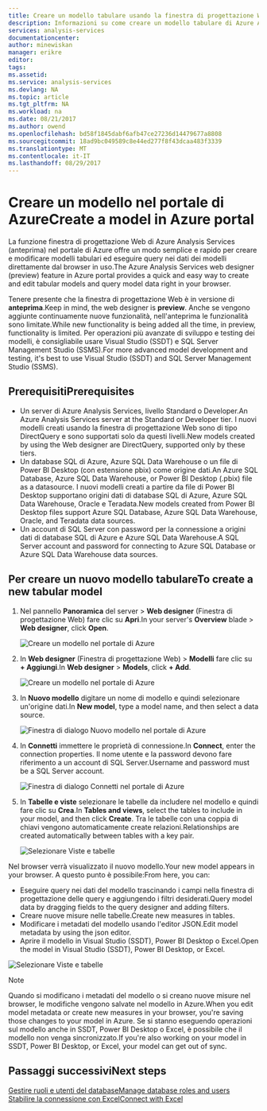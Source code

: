 ```yaml
---
title: Creare un modello tabulare usando la finestra di progettazione Web di Azure Analysis Services | Microsoft Docs
description: Informazioni su come creare un modello tabulare di Azure Analysis Services usando la finestra di progettazione Web nel portale di Azure.
services: analysis-services
documentationcenter: 
author: minewiskan
manager: erikre
editor: 
tags: 
ms.assetid: 
ms.service: analysis-services
ms.devlang: NA
ms.topic: article
ms.tgt_pltfrm: NA
ms.workload: na
ms.date: 08/21/2017
ms.author: owend
ms.openlocfilehash: bd58f1845dabf6afb47ce27236d14479677a8808
ms.sourcegitcommit: 18ad9bc049589c8e44ed277f8f43dcaa483f3339
ms.translationtype: MT
ms.contentlocale: it-IT
ms.lasthandoff: 08/29/2017
---
```

# <a name="create-a-model-in-azure-portal"></a><span data-ttu-id="11e2c-103">Creare un modello nel portale di Azure</span><span class="sxs-lookup"><span data-stu-id="11e2c-103">Create a model in Azure portal</span></span>

<span data-ttu-id="11e2c-104">La funzione finestra di progettazione Web di Azure Analysis Services (anteprima) nel portale di Azure offre un modo semplice e rapido per creare e modificare modelli tabulari ed eseguire query nei dati dei modelli direttamente dal browser in uso.</span><span class="sxs-lookup"><span data-stu-id="11e2c-104">The Azure Analysis Services web designer (preview) feature in Azure portal provides a quick and easy way to create and edit tabular models and query model data right in your browser.</span></span> 

<span data-ttu-id="11e2c-105">Tenere presente che la finestra di progettazione Web è in versione di **anteprima**.</span><span class="sxs-lookup"><span data-stu-id="11e2c-105">Keep in mind, the web designer is **preview**.</span></span> <span data-ttu-id="11e2c-106">Anche se vengono aggiunte continuamente nuove funzionalità, nell'anteprima le funzionalità sono limitate.</span><span class="sxs-lookup"><span data-stu-id="11e2c-106">While new functionality is being added all the time, in preview, functionality is limited.</span></span> <span data-ttu-id="11e2c-107">Per operazioni più avanzate di sviluppo e testing dei modelli, è consigliabile usare Visual Studio (SSDT) e SQL Server Management Studio (SSMS).</span><span class="sxs-lookup"><span data-stu-id="11e2c-107">For more advanced model development and testing, it's best to use Visual Studio (SSDT) and SQL Server Management Studio (SSMS).</span></span>

## <a name="prerequisites"></a><span data-ttu-id="11e2c-108">Prerequisiti</span><span class="sxs-lookup"><span data-stu-id="11e2c-108">Prerequisites</span></span>

- <span data-ttu-id="11e2c-109">Un server di Azure Analysis Services, livello Standard o Developer.</span><span class="sxs-lookup"><span data-stu-id="11e2c-109">An Azure Analysis Services server at the Standard or Developer tier.</span></span> <span data-ttu-id="11e2c-110">I nuovi modelli creati usando la finestra di progettazione Web sono di tipo DirectQuery e sono supportati solo da questi livelli.</span><span class="sxs-lookup"><span data-stu-id="11e2c-110">New models created by using the Web designer are DirectQuery, supported only by these tiers.</span></span>
- <span data-ttu-id="11e2c-111">Un database SQL di Azure, Azure SQL Data Warehouse o un file di Power BI Desktop (con estensione pbix) come origine dati.</span><span class="sxs-lookup"><span data-stu-id="11e2c-111">An Azure SQL Database, Azure SQL Data Warehouse, or Power BI Desktop (.pbix) file as a datasource.</span></span> <span data-ttu-id="11e2c-112">I nuovi modelli creati a partire da file di Power BI Desktop supportano origini dati di database SQL di Azure, Azure SQL Data Warehouse, Oracle e Teradata.</span><span class="sxs-lookup"><span data-stu-id="11e2c-112">New models created from Power BI Desktop files support Azure SQL Database, Azure SQL Data Warehouse, Oracle, and Teradata data sources.</span></span>
- <span data-ttu-id="11e2c-113">Un account di SQL Server con password per la connessione a origini dati di database SQL di Azure e Azure SQL Data Warehouse.</span><span class="sxs-lookup"><span data-stu-id="11e2c-113">A SQL Server account and password for connecting to Azure SQL Database or Azure SQL Data Warehouse data sources.</span></span>

## <a name="to-create-a-new-tabular-model"></a><span data-ttu-id="11e2c-114">Per creare un nuovo modello tabulare</span><span class="sxs-lookup"><span data-stu-id="11e2c-114">To create a new tabular model</span></span>

1. <span data-ttu-id="11e2c-115">Nel pannello **Panoramica**  del server > **Web designer** (Finestra di progettazione Web) fare clic su **Apri**.</span><span class="sxs-lookup"><span data-stu-id="11e2c-115">In your server's **Overview** blade > **Web designer**, click **Open**.</span></span>

    ![Creare un modello nel portale di Azure](./media/analysis-services-create-model-portal/aas-create-portal-overview-wd.png)

2. <span data-ttu-id="11e2c-117">In **Web designer** (Finestra di progettazione Web)  >  **Modelli** fare clic su **+ Aggiungi**.</span><span class="sxs-lookup"><span data-stu-id="11e2c-117">In **Web designer** > **Models**, click **+ Add**.</span></span>

    ![Creare un modello nel portale di Azure](./media/analysis-services-create-model-portal/aas-create-portal-models.png)

3. <span data-ttu-id="11e2c-119">In **Nuovo modello** digitare un nome di modello e quindi selezionare un'origine dati.</span><span class="sxs-lookup"><span data-stu-id="11e2c-119">In **New model**, type a model name, and then select a data source.</span></span>

    ![Finestra di dialogo Nuovo modello nel portale di Azure](./media/analysis-services-create-model-portal/aas-create-portal-new-model.png)

4. <span data-ttu-id="11e2c-121">In **Connetti** immettere le proprietà di connessione.</span><span class="sxs-lookup"><span data-stu-id="11e2c-121">In **Connect**, enter the connection properties.</span></span> <span data-ttu-id="11e2c-122">Il nome utente e la password devono fare riferimento a un account di SQL Server.</span><span class="sxs-lookup"><span data-stu-id="11e2c-122">Username and password must be a SQL Server account.</span></span>

     ![Finestra di dialogo Connetti nel portale di Azure](./media/analysis-services-create-model-portal/aas-create-portal-connect.png)

5. <span data-ttu-id="11e2c-124">In **Tabelle e viste** selezionare le tabelle da includere nel modello e quindi fare clic su **Crea**.</span><span class="sxs-lookup"><span data-stu-id="11e2c-124">In **Tables and views**, select the tables to include in your model, and then click **Create**.</span></span> <span data-ttu-id="11e2c-125">Tra le tabelle con una coppia di chiavi vengono automaticamente create relazioni.</span><span class="sxs-lookup"><span data-stu-id="11e2c-125">Relationships are created automatically between tables with a key pair.</span></span>

     ![Selezionare Viste e tabelle](./media/analysis-services-create-model-portal/aas-create-portal-tables.png)

<span data-ttu-id="11e2c-127">Nel browser verrà visualizzato il nuovo modello.</span><span class="sxs-lookup"><span data-stu-id="11e2c-127">Your new model appears in your browser.</span></span> <span data-ttu-id="11e2c-128">A questo punto è possibile:</span><span class="sxs-lookup"><span data-stu-id="11e2c-128">From here, you can:</span></span>   

- <span data-ttu-id="11e2c-129">Eseguire query nei dati del modello trascinando i campi nella finestra di progettazione delle query e aggiungendo i filtri desiderati.</span><span class="sxs-lookup"><span data-stu-id="11e2c-129">Query model data by dragging fields to the query designer and adding filters.</span></span>
- <span data-ttu-id="11e2c-130">Creare nuove misure nelle tabelle.</span><span class="sxs-lookup"><span data-stu-id="11e2c-130">Create new measures in tables.</span></span>
- <span data-ttu-id="11e2c-131">Modificare i metadati del modello usando l'editor JSON.</span><span class="sxs-lookup"><span data-stu-id="11e2c-131">Edit model metadata by using the json editor.</span></span>
- <span data-ttu-id="11e2c-132">Aprire il modello in Visual Studio (SSDT), Power BI Desktop o Excel.</span><span class="sxs-lookup"><span data-stu-id="11e2c-132">Open the model in Visual Studio (SSDT), Power BI Desktop, or Excel.</span></span>

![Selezionare Viste e tabelle](./media/analysis-services-create-model-portal/aas-create-portal-query.png)

> [!NOTE]
> <span data-ttu-id="11e2c-134">Quando si modificano i metadati del modello o si creano nuove misure nel browser, le modifiche vengono salvate nel modello in Azure.</span><span class="sxs-lookup"><span data-stu-id="11e2c-134">When you edit model metadata or create new measures in your browser, you're saving those changes to your model in Azure.</span></span> <span data-ttu-id="11e2c-135">Se si stanno eseguendo operazioni sul modello anche in SSDT, Power BI Desktop o Excel, è possibile che il modello non venga sincronizzato.</span><span class="sxs-lookup"><span data-stu-id="11e2c-135">If you're also working on your model in SSDT, Power BI Desktop, or Excel, your model can get out of sync.</span></span>


## <a name="next-steps"></a><span data-ttu-id="11e2c-136">Passaggi successivi</span><span class="sxs-lookup"><span data-stu-id="11e2c-136">Next steps</span></span> 
[<span data-ttu-id="11e2c-137">Gestire ruoli e utenti del database</span><span class="sxs-lookup"><span data-stu-id="11e2c-137">Manage database roles and users</span></span>](analysis-services-database-users.md)  
[<span data-ttu-id="11e2c-138">Stabilire la connessione con Excel</span><span class="sxs-lookup"><span data-stu-id="11e2c-138">Connect with Excel</span></span>](analysis-services-connect-excel.md)  


